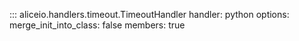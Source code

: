 ::: aliceio.handlers.timeout.TimeoutHandler
    handler: python
    options:
      merge_init_into_class: false
      members: true
